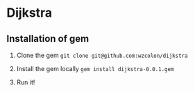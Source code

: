 Dijkstra
========

Installation of gem
-------------------

1. Clone the gem
`git clone git@github.com:wzcolon/dijkstra`

2. Install the gem locally
`gem install dijkstra-0.0.1.gem`

3. Run it!


